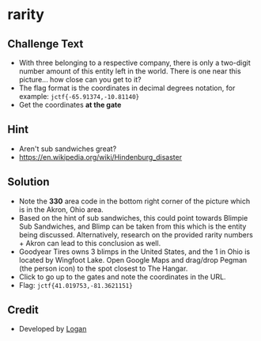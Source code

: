 # rarity

## Challenge Text
* With three belonging to a respective company, there is only a two-digit number amount of this entity left in the world. There is one near this picture... how close can you get to it?
* The flag format is the coordinates in decimal degrees notation, for example: `jctf{-65.91374,-10.81140}`
* Get the coordinates **at the gate**

## Hint
* Aren't sub sandwiches great?
* https://en.wikipedia.org/wiki/Hindenburg_disaster

## Solution
* Note the **330** area code in the bottom right corner of the picture which is in the Akron, Ohio area.
* Based on the hint of sub sandwiches, this could point towards Blimpie Sub Sandwiches, and Blimp can be taken from this which is the entity being discussed. Alternatively, research on the provided rarity numbers + Akron can lead to this conclusion as well.
* Goodyear Tires owns 3 blimps in the United States, and the 1 in Ohio is located by Wingfoot Lake. Open Google Maps and drag/drop Pegman (the person icon) to the spot closest to The Hangar. 
* Click to go up to the gates and note the coordinates in the URL.
* Flag: `jctf{41.019753,-81.3621151}`

## Credit
* Developed by [Logan](https://github.com/Git-Logan)
